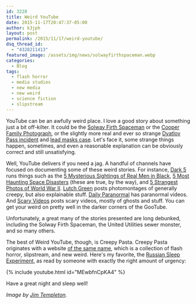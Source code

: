 ```yaml
---
id: 3228
title: Weird YouTube
date: 2015-11-17T20:47:37-05:00
author: k3jph
layout: post
permalink: /2015/11/17/weird-youtube/
dsq_thread_id:
  - "4328211413"
featured_image: /assets/img/news/solwayfirthspaceman.webp
categories:
  - Blog
tags:
  - flash horror
  - media studies
  - new media
  - new weird
  - science fiction
  - slipstream
---
```

YouTube can be an awfully weird place.  I love a good story about something just a bit off-kilter.  It could be the [Solway Firth Spaceman](https://en.wikipedia.org/wiki/Solway_Firth_Spaceman) or the [Cooper Family Photograph](http://hoaxes.org/weblog/comments/falling_body_photo), or the slightly more real and ever so strange [Dyatlov Pass incident](https://en.wikipedia.org/wiki/Dyatlov_Pass_incident) and [lead masks case](https://skeptoid.com/episodes/4398).  Let's face it, some strange things happen, sometimes, and even a reasonable explanation can be obviously correct and still unsatisfying.  

Well, YouTube delivers if you need a jag.  A handful of channels have focused on documenting some of these weird stories.  For instance, [Dark 5](https://www.youtube.com/channel/UCRQebyNJm9YRyO5h0eWEVhw) runs things such as the [5 Mysterious Sightings of Real Men in Black](https://www.youtube.com/watch?v=1WX7tm5jG8M), [5 Most Haunting Space Disasters](https://www.youtube.com/watch?v=dmlM9zBadX8) (these are true, by the way), and [5 Strangest Photos of World War II](https://www.youtube.com/watch?v=ofI7D2Faivw).  [Lutch Green](https://www.youtube.com/channel/UCUdTV6ABEbvUxVzIwFg4RKw/feed) posts photomontages of generally creepy, but also explainable stuff.  [Daily Paranormal](https://www.youtube.com/channel/UClFRO9n9vnDP0IUkJYC_Luw) has paranormal videos.  And [Scary Videos](https://www.youtube.com/channel/UCpYCDpLxS2hUEmxeYgtc1wA) posts scary videos, mostly of ghosts and stuff.  You can get your weird on pretty well in the darker corners of the GooTube.

Unfortunately, a great many of the stories presented are long debunked, including the Solway Firth Spaceman, the United Utilities sewer monster, and so many others.  

The best of Weird YouTube, though, is Creepy Pasta.  Creepy Pasta originates with a website [of the same name](http://www.creepypasta.com/), which is a collection of flash horror, slipstream, and new weird.  Here's my favorite, the [Russian Sleep Experiment](http://creepypasta.wikia.com/wiki/The_Russian_Sleep_Experiment), as read by someone with exactly the right amount of urgency:

{% include youtube.html id="MEwbfnCpKA4" %}

Have a great night and sleep well!

_Image by [Jim Templeton](https://en.wikipedia.org/wiki/Solway_Firth_Spaceman)._

